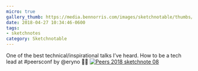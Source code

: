 ```yaml
---
micro: true
gallery_thumb: https://media.bennorris.com/images/sketchnotable/thumbs/peers-2018-sketchnote-08.jpg
date: 2018-04-27 10:34:46-0600
tags:
- sketchnotes
category: Sketchnotable
---
```


One of the best technical/inspirational talks I’ve heard. How to be a tech lead at #peersconf by @eryno ✍🏼 [![Peers 2018 sketchnote 08](https://media.bennorris.com/images/sketchnotable/peers-2018/peers-2018-sketchnote-08.jpg)](https://media.bennorris.com/images/sketchnotable/peers-2018/peers-2018-sketchnote-08.jpg)